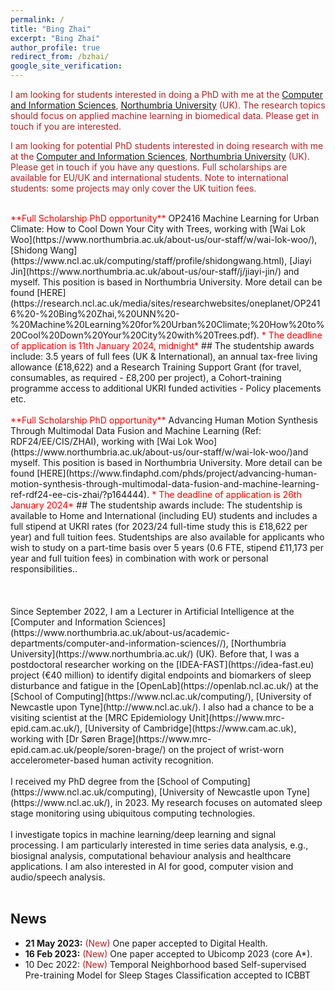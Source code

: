 ```yaml
---
permalink: /
title: "Bing Zhai"
excerpt: "Bing Zhai"
author_profile: true
redirect_from: /bzhai/
google_site_verification:
---
```


<span style="color:#B22222">I am looking for students interested in doing a PhD with me at the [Computer and Information Sciences](https://www.cis.Northumbria.ac.uk/), [Northumbria University](https://www.northumbria.ac.uk/) (UK). The research topics should focus on applied machine learning in biomedical data. Please get in touch if you are interested.

<span style="color:#B22222">I am looking for potential PhD students interested in doing research with me at the [Computer and Information Sciences](https://www.northumbria.ac.uk/about-us/academic-departments/computer-and-information-sciences/), [Northumbria University](https://www.Northumbria.ac.uk/) (UK).  Please get in touch if you have any questions. Full scholarships are available for EU/UK and international students. Note to international students: some projects may only cover the UK tuition fees.</span>

<br/>
<span style="color:red">**Full Scholarship PhD opportunity**</span> OP2416 Machine Learning for Urban Climate: How to Cool Down Your City with Trees, working with [Wai Lok Woo](https://www.northumbria.ac.uk/about-us/our-staff/w/wai-lok-woo/), [Shidong Wang](https://www.ncl.ac.uk/computing/staff/profile/shidongwang.html), [Jiayi Jin](https://www.northumbria.ac.uk/about-us/our-staff/j/jiayi-jin/) and myself. This position is based in Northumbria University. More detail can be found [HERE](https://research.ncl.ac.uk/media/sites/researchwebsites/oneplanet/OP2416%20-%20Bing%20Zhai,%20UNN%20-%20Machine%20Learning%20for%20Urban%20Climate;%20How%20to%20Cool%20Down%20Your%20City%20with%20Trees.pdf). <span style="color:red">* The deadline of application is 11th January 2024, midnight*</span>
## The studentship awards include:
3.5 years of full fees (UK & International), an annual tax-free living allowance (£18,622) and a Research Training Support Grant (for travel, consumables, as required - £8,200 per project), a Cohort-training programme access to additional UKRI funded activities - Policy placements etc.
<br/>

<br/>
<span style="color:red">**Full Scholarship PhD opportunity**</span> Advancing Human Motion Synthesis Through Multimodal Data Fusion and Machine Learning (Ref: RDF24/EE/CIS/ZHAI), working with [Wai Lok Woo](https://www.northumbria.ac.uk/about-us/our-staff/w/wai-lok-woo/)and myself. This position is based in Northumbria University. More detail can be found [HERE](https://www.findaphd.com/phds/project/advancing-human-motion-synthesis-through-multimodal-data-fusion-and-machine-learning-ref-rdf24-ee-cis-zhai/?p164444). <span style="color:red">* The deadline of application is 26th January 2024*</span>
## The studentship awards include:
The studentship is available to Home and International (including EU) students and includes a full stipend at UKRI rates (for 2023/24 full-time study this is £18,622 per year) and full tuition fees. Studentships are also available for applicants who wish to study on a part-time basis over 5 years (0.6 FTE, stipend £11,173 per year and full tuition fees) in combination with work or personal responsibilities..
<br/>

<br/>

<br/>
<br/>
Since September 2022, I am a Lecturer in Artificial Intelligence at the [Computer and Information Sciences](https://www.northumbria.ac.uk/about-us/academic-departments/computer-and-information-sciences//), [Northumbria University](https://www.northumbria.ac.uk/) (UK). Before that, I was a postdoctoral researcher working on the [IDEA-FAST](https://idea-fast.eu) project (€40 million) to identify digital endpoints and biomarkers of sleep disturbance and fatigue in the [OpenLab](https://openlab.ncl.ac.uk/) at the [School of Computing](https://www.ncl.ac.uk/computing/), [University of Newcastle upon Tyne](http://www.ncl.ac.uk/). I also had a chance to be a visiting scientist at the [MRC Epidemiology Unit](https://www.mrc-epid.cam.ac.uk/), [University of Cambridge](https://www.cam.ac.uk), working with [Dr Søren Brage](https://www.mrc-epid.cam.ac.uk/people/soren-brage/) on the project of wrist-worn accelerometer-based human activity recognition.
<br/>
<br/>
I received my PhD degree from the [School of Computing](https://www.ncl.ac.uk/computing), [University of Newcastle upon Tyne](https://www.ncl.ac.uk/), in 2023. My research focuses on automated sleep stage monitoring using ubiquitous computing technologies.

<br/>
<br/>
I investigate topics in machine learning/deep learning and signal processing. I am particularly interested in time series data analysis, e.g., biosignal analysis, computational behaviour analysis and healthcare applications. I am also interested in AI for good, computer vision and audio/speech analysis.

<br/>
<br/>

News
---
* **21 May 2023:** <span style="color:#B22222">(New)</span> One paper accepted to Digital Health.
* **16 Feb 2023:** <span style="color:#B22222">(New)</span> One paper accepted to Ubicomp 2023 (core A*).
* 10 Dec 2022: <span style="color:#B22222">(New)</span> Temporal Neighborhood based Self-supervised Pre-training Model for Sleep Stages Classification accepted to ICBBT
